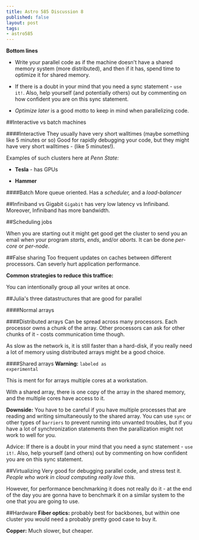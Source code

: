 ```yaml
---
title: Astro 585 Discussion 8
published: false
layout: post
tags:
- astro585 
---
```


**Bottom lines**

- Write your parallel code as if the machine doesn't have a shared memory system (more distributed), and then if it has, spend time to optimize it for shared memory. 

- If there is a doubt in your mind that you need a sync statement - <code>use it!</code>. Also, help yourself (and potentially others) out by commenting on how confident you are on this sync statement.

- _Optimize later_ is a good motto to keep in mind when parallelizing code.

##Interactive vs batch machines

####Interactive
They usually have very short walltimes (maybe something like 5 minutes or so)
Good for rapidly debugging your code, but they might have very short walltimes - (like 5 minutes!).

Examples of such clusters here at _Penn State:_

- **Tesla** - has GPUs 

- **Hammer** 

####Batch
More queue oriented. Has a _scheduler,_ and a _load-balancer_



##Infiniband vs Gigabit
<code>Gigabit</code> has very low latency vs Infiniband.
Moreover, Infiniband has more bandwidth.

##Scheduling jobs

When you are starting out it might get good get the cluster to send you an email when your program *starts*, *ends*, and/or *aborts*. It can be done _per-core_ or _per-node_.

##False sharing
Too frequent updates on caches between different processors.
Can severly hurt application performance.

**Common strategies to reduce this traffice:**

You can intentionally group all your writes at once. 

##Julia's three datastructures that are good for parallel 

####Normal arrays

####Distributed arrays
Can be spread across many processors. 
Each processor owns a chunk of the array.
Other processors can ask for other chunks of it - costs communication time though.

As slow as the network is, it is still faster than a hard-disk, if you really need a lot of memory using distributed arrays might be a good choice.

####Shared arrays
**Warning:** <code>labeled as experimental</code>

This is ment for for arrays multiple cores at a workstation.

With a shared array, there is one copy of the array in the shared memory, and the multiple cores have access to it.

**Downside:** You have to be careful if you have multiple processes that are reading and writing simultaneously to the shared array. You can use <code>sync</code> or other types of <code>barriers</code> to prevent running into unvanted troubles, but if you have a lot of synchronization statements then the parallization might not work to well for you.

Advice: If there is a doubt in your mind that you need a sync statement - <code>use it!</code>. 
Also, help yourself (and others) out by commenting on how confident you are on this sync statement.


##Virtualizing
Very good for debugging parallel code, and stress test it.
_People who work in cloud computing really love this._

However, for performance benchmarking it does not really do it - at the end of the day you are gonna have to benchmark it on a similar system to the one that you are going to use.

##Hardware
**Fiber optics:** probably best for backbones, but within one cluster you would need a probably pretty good case to buy it.

**Copper:** Much slower, but cheaper.

